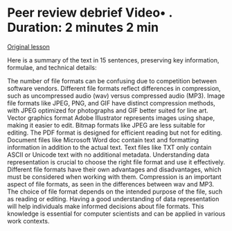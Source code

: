 # Peer review debrief Video• . Duration: 2 minutes 2 min

[Original lesson](https://www.coursera.org/learn/uol-how-computers-work/lecture/JgZG6/peer-review-debrief)

Here is a summary of the text in 15 sentences, preserving key information, formulae, and technical details:

The number of file formats can be confusing due to competition between software vendors. Different file formats reflect differences in compression, such as uncompressed audio (wav) versus compressed audio (MP3). Image file formats like JPEG, PNG, and GIF have distinct compression methods, with JPEG optimized for photographs and GIF better suited for line art. Vector graphics format Adobe Illustrator represents images using shape, making it easier to edit. Bitmap formats like JPEG are less suitable for editing. The PDF format is designed for efficient reading but not for editing. Document files like Microsoft Word doc contain text and formatting information in addition to the actual text. Text files like TXT only contain ASCII or Unicode text with no additional metadata. Understanding data representation is crucial to choose the right file format and use it effectively. Different file formats have their own advantages and disadvantages, which must be considered when working with them. Compression is an important aspect of file formats, as seen in the differences between wav and MP3. The choice of file format depends on the intended purpose of the file, such as reading or editing. Having a good understanding of data representation will help individuals make informed decisions about file formats. This knowledge is essential for computer scientists and can be applied in various work contexts.

